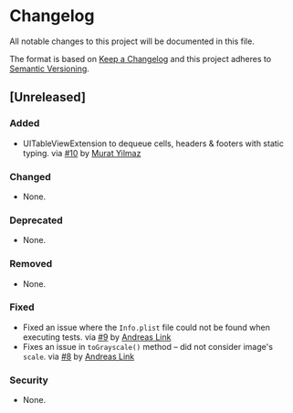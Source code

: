 # Changelog
All notable changes to this project will be documented in this file.

The format is based on [Keep a Changelog](http://keepachangelog.com/en/1.0.0/) and this project adheres to [Semantic Versioning](http://semver.org/spec/v2.0.0.html).

## [Unreleased]
### Added
- UITableViewExtension to dequeue cells, headers & footers with static typing.
  via [#10](https://github.com/Flinesoft/HandyUIKit/pull/10) by [Murat Yilmaz](https://github.com/roccx)
### Changed
- None.
### Deprecated
- None.
### Removed
- None.
### Fixed
- Fixed an issue where the `Info.plist` file could not be found when executing tests.
  via [#9](https://github.com/Flinesoft/HandyUIKit/pull/9) by [Andreas Link](https://github.com/LinkAndreas)
- Fixes an issue in `toGrayscale()` method – did not consider image's `scale`.
  via [#8](https://github.com/Flinesoft/HandyUIKit/pull/8) by [Andreas Link](https://github.com/LinkAndreas)
### Security
- None.
